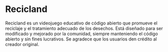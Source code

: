 # Recicland
Recicland es un videojuego educativo de código abierto que promueve el reciclaje y el tratamiento adecuado de los desechos. Está diseñado para ser modificado y mejorado por la comunidad, siempre manteniendo el código abierto y sin fines lucrativos. Se agradece que los usuarios den crédito al creador original.
